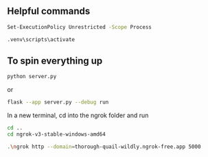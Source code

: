 ## Helpful commands
```bash
Set-ExecutionPolicy Unrestricted -Scope Process

.venv\scripts\activate
```

## To spin everything up
```bash
python server.py
```
or

```bash
flask --app server.py --debug run
```

In a new terminal, cd into the ngrok folder and run
```bash
cd ..
cd ngrok-v3-stable-windows-amd64
```
```bash
.\ngrok http --domain=thorough-quail-wildly.ngrok-free.app 5000
```
